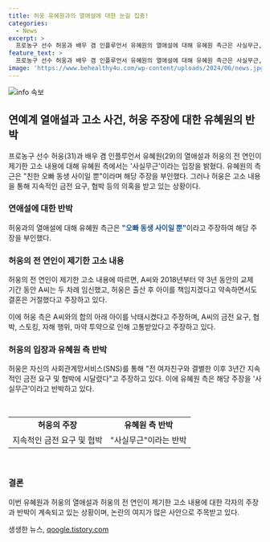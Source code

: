 ```yaml
---
title: 허웅 유혜원과의 열애설에 대한 눈길 집중!
categories:
  - News
excerpt: >
  프로농구 선수 허웅과 배우 겸 인플루언서 유혜원의 열애설에 대해 유혜원 측근은 사실무근, 오빠 동생 사이라고 밝혔다. 한편, 허웅은 전 연인 A씨와의 고소 내용을 통해 금전 요구, 협박, 스토킹, 자해 행위 등을 주장하며 법적 대응을 예고했다. 유명 연예인들 간의 열애설과 고소 소송으로 관심이 집중되고 있다.
feature_text: >
  프로농구 선수 허웅과 배우 겸 인플루언서 유혜원의 열애설에 대해 유혜원 측근은 사실무근, 오빠 동생 사이라고 밝혔다. 한편, 허웅은 전 연인 A씨와의 고소 내용을 통해 금전 요구, 협박, 스토킹, 자해 행위 등을 주장하며 법적 대응을 예고했다. 유명 연예인들 간의 열애설과 고소 소송으로 관심이 집중되고 있다.
image: 'https://www.behealthy4u.com/wp-content/uploads/2024/06/news.jpg'
---
```


<p><img src="https://www.behealthy4u.com/wp-content/uploads/2024/06/news.jpg" alt="info 속보" /></p>

<h2 data-ke-size="size26">연예계 열애설과 고소 사건, 허웅 주장에 대한 유혜원의 반박</h2>

<p data-ke-size="size16">프로농구 선수 허웅(31)과 배우 겸 인플루언서 유혜원(29)의 열애설과 허웅의 전 연인이 제기한 고소 내용에 대해 유혜원 측에서는 '사실무근'이라는 입장을 밝혔다. 유혜원의 측근은 "친한 오빠 동생 사이일 뿐"이라며 해당 주장을 부인했다. 그러나 허웅은 고소 내용을 통해 지속적인 금전 요구, 협박 등의 의혹을 받고 있는 상황이다.</p>

<h3>연애설에 대한 반박</h3>

<p data-ke-size="size16">허웅과의 열애설에 대해 유혜원 측근은 <b><span style="color: #1a5490;">"오빠 동생 사이일 뿐"</span></b>이라고 주장하여 해당 주장을 부인했다.</p>

<h3>허웅의 전 연인이 제기한 고소 내용</h3>

<p data-ke-size="size16">허웅의 전 연인이 제기한 고소 내용에 따르면, A씨와 2018년부터 약 3년 동안의 교제 기간 동안 A씨는 두 차례 임신했고, 허웅은 출산 후 아이를 책임지겠다고 약속하면서도 결혼은 거절했다고 주장하고 있다.</p>

<p data-ke-size="size16">이에 허웅 측은 A씨와의 합의 아래 아이를 낙태시켰다고 주장하며, A씨의 금전 요구, 협박, 스토킹, 자해 행위, 마약 투약으로 인해 고통받았다고 주장하고 있다.</p>

<h3>허웅의 입장과 유혜원 측 반박</h3>

<p data-ke-size="size16">허웅은 자신의 사회관계망서비스(SNS)를 통해 "전 여자친구와 결별한 이후 3년간 지속적인 금전 요구 및 협박에 시달렸다"고 주장하고 있다. 이에 유혜원 측은 해당 주장을 '사실무근'이라고 반박하고 있다.</p>

<p data-ke-size="size16">&nbsp;</p>

<table>
    <tbody>
        <tr>
            <td style="text-align: center; height: 17px;"><b>허웅의 주장</b></td>
            <td style="text-align: center; height: 17px;"><b>유혜원 측 반박</b></td>
        </tr>
        <tr>
            <td style="text-align: center; height: 17px;">지속적인 금전 요구 및 협박</td>
            <td style="text-align: center; height: 17px;">"사실무근"이라는 반박</td>
        </tr>
    </tbody>
</table>

<p data-ke-size="size16">&nbsp;</p>

<h3>결론</h3>

<p data-ke-size="size16">이번 유혜원과 허웅의 열애설과 허웅의 전 연인이 제기한 고소 내용에 대한 각자의 주장과 반박이 계속되고 있는 상황이며, 논란의 여지가 많은 사안으로 주목받고 있다.</p>
생생한 뉴스, <a href="https://qoogle.tistory.com" rel="dofollow">qoogle.tistory.com</a>


